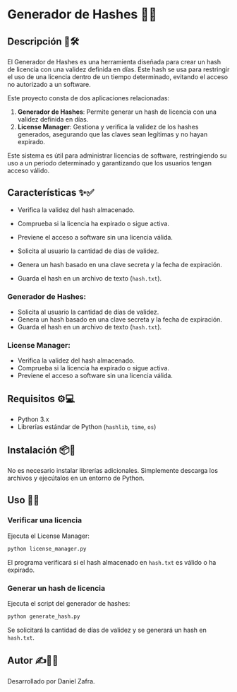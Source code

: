 # Generador de Hashes 🔑📅

## Descripción 📄🛠️

El Generador de Hashes es una herramienta diseñada para crear un hash de licencia con una validez definida en días. Este hash se usa para restringir el uso de una licencia dentro de un tiempo determinado, evitando el acceso no autorizado a un software.

Este proyecto consta de dos aplicaciones relacionadas:
1. **Generador de Hashes**: Permite generar un hash de licencia con una validez definida en días.
2. **License Manager**: Gestiona y verifica la validez de los hashes generados, asegurando que las claves sean legítimas y no hayan expirado.

Este sistema es útil para administrar licencias de software, restringiendo su uso a un periodo determinado y garantizando que los usuarios tengan acceso válido.

## Características ✨✅

- Verifica la validez del hash almacenado.
- Comprueba si la licencia ha expirado o sigue activa.
- Previene el acceso a software sin una licencia válida.

- Solicita al usuario la cantidad de días de validez.
- Genera un hash basado en una clave secreta y la fecha de expiración.
- Guarda el hash en un archivo de texto (`hash.txt`).

### Generador de Hashes:
- Solicita al usuario la cantidad de días de validez.
- Genera un hash basado en una clave secreta y la fecha de expiración.
- Guarda el hash en un archivo de texto (`hash.txt`).

### License Manager:
- Verifica la validez del hash almacenado.
- Comprueba si la licencia ha expirado o sigue activa.
- Previene el acceso a software sin una licencia válida.

## Requisitos ⚙️💻

- Python 3.x
- Librerías estándar de Python (`hashlib`, `time`, `os`)

## Instalación 📦🔧

No es necesario instalar librerías adicionales. Simplemente descarga los archivos y ejecútalos en un entorno de Python.

## Uso 🚀📌

### Verificar una licencia
Ejecuta el License Manager:
```sh
python license_manager.py
```
El programa verificará si el hash almacenado en `hash.txt` es válido o ha expirado.

### Generar un hash de licencia
Ejecuta el script del generador de hashes:
```sh
python generate_hash.py
```
Se solicitará la cantidad de días de validez y se generará un hash en `hash.txt`.

## Autor ✍️👨‍💻
Desarrollado por Daniel Zafra.